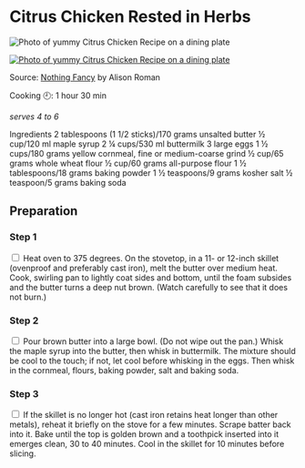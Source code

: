 # Citrus Chicken Rested in Herbs

![Photo of yummy Citrus Chicken Recipe on a dining plate](https://images.squarespace-cdn.com/content/v1/541b1515e4b0a990b33a796e/1567023871119-UDIZO1MGLAD74DMTRV6W/ke17ZwdGBToddI8pDm48kIIWdAnyBSrZ5E6Gv7JXlDh7gQa3H78H3Y0txjaiv_0fDoOvxcdMmMKkDsyUqMSsMWxHk725yiiHCCLfrh8O1z4YTzHvnKhyp6Da-NYroOW3ZGjoBKy3azqku80C789l0k9kZPbuygN4RSDPe_G5PO_pbVb0jdkjHmk-MhSr8npod9fyhKaF6iH64GfT8sX2GQ/mains.jpg?format=500w)

[![Photo of yummy Citrus Chicken Recipe on a dining plate](https://images.squarespace-cdn.com/content/v1/541b1515e4b0a990b33a796e/1567023871119-UDIZO1MGLAD74DMTRV6W/ke17ZwdGBToddI8pDm48kIIWdAnyBSrZ5E6Gv7JXlDh7gQa3H78H3Y0txjaiv_0fDoOvxcdMmMKkDsyUqMSsMWxHk725yiiHCCLfrh8O1z4YTzHvnKhyp6Da-NYroOW3ZGjoBKy3azqku80C789l0k9kZPbuygN4RSDPe_G5PO_pbVb0jdkjHmk-MhSr8npod9fyhKaF6iH64GfT8sX2GQ/mains.jpg?format=500w)](https://www.alisoneroman.com/nothing-fancy)

Source: [Nothing Fancy](https://www.alisoneroman.com/nothing-fancy) by Alison Roman

Cooking :clock9:: 1 hour 30 min

*serves 4 to 6*

Ingredients
2 tablespoons (1 1/2 sticks)/170 grams unsalted butter ½ cup/120 ml maple syrup 2 ¼ cups/530 ml buttermilk 3 large eggs 1 ½ cups/180 grams yellow cornmeal, fine or medium-coarse grind ½ cup/65 grams whole wheat flour ½ cup/60 grams all-purpose flour 1 ½ tablespoons/18 grams baking powder 1 ½ teaspoons/9 grams kosher salt ½ teaspoon/5 grams baking soda

## Preparation

### Step 1
<input type="checkbox" enabled />  Heat oven to 375 degrees. On the stovetop, in a 11- or 12-inch skillet (ovenproof and preferably cast iron), melt the butter over medium heat. Cook, swirling pan to lightly coat sides and bottom, until the foam subsides and the butter turns a deep nut brown. (Watch carefully to see that it does not burn.)

### Step 2
<input type="checkbox" enabled /> Pour brown butter into a large bowl. (Do not wipe out the pan.) Whisk the maple syrup into the butter, then whisk in buttermilk. The mixture should be cool to the touch; if not, let cool before whisking in the eggs. Then whisk in the cornmeal, flours, baking powder, salt and baking soda.

### Step 3 
<input type="checkbox" enabled /> If the skillet is no longer hot (cast iron retains heat longer than other metals), reheat it briefly on the stove for a few minutes. Scrape batter back into it. Bake until the top is golden brown and a toothpick inserted into it emerges clean, 30 to 40 minutes. Cool in the skillet for 10 minutes before slicing.
